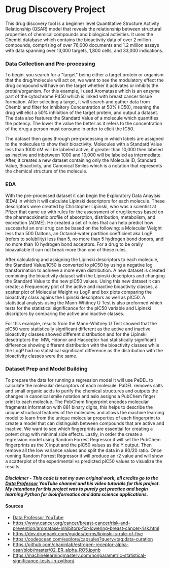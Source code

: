 # Drug Discovery Project
This drug discovery tool is a beginner level Quantitative Structure Activity Relationship (QSAR) model that reveals the relationship between structural properties of chemical compounds and biological activities. It uses the Chembl database which contains the bioactivity data of over 2 million compounds, comprising of over 76,000 documents and 1.2 million assays with data spanning over 13,000 targets, 1,800 cells, and 33,000 indications.

### Data Collection and Pre-processing
To begin, you search for a "target" being either a target protein or organism that the drug/molecule will act on, we want to see the modulatory effect the drug compound will have on the target whether it activates or inhibits the protein/organism. For this example, I used Aromatase which is an enzyme part of the cytochrome P450 which is linked with breast cancer tissue formation. After selecting a target, it will search and gather data from Chembl and filter for Inhibitory Concentration at 50% (IC50), meaning the drug will elict a 50% inhibition of the target protein, and output a dataset. The data also features the Standard Value of a molecule which quantifies the potency. The lower the value the better as it refers to the concentration of the drug a person must consume in order to elicit the IC50.

The dataset then goes through pre-processing in which labels are assigned to the molecules to show their bioactivity. Molecules with a Standard Value less than 1000 nM will be labeled active, if greater than 10,000 then labeled as inactive and inbetween 1000 and 10,000 will be labeled as intermediate. After, it creates a new dataset containing only the Molecule ID, Standard Value, Bioactivity, and Canonical Smiles which is a notation that represents the chemical structure of the molecule.

### EDA
With the pre-processed dataset it can begin the Exploratory Data Anaylsis (EDA) in which it will calculate Lipinski descriptors for each molecule. These descriptors were created by Christopher Lipinski, who was a scientist at Pfizer that came up with rules for the assessment of druglikeness based on the pharmacokinetic profile of absorption, distribution, metabolism, and excreation (ADME). He created a set of rules that can help predict how successful an oral drug can be based on the following: a Molecular Weight less than 500 Daltons, an Octanol-water partition coefficient aka LogP (refers to solubility) less than 5, no more than 5 hydrogen bond donors, and no more than 10 hydrogen bond acceptors. For a drug to be orally bioavailable it can not break more than one of these rules.

After calculating and assigning the Lipinski descriptors to each molecule, the Standard Value/IC50 is converted to pIC50 by using a negative log transformation to achieve a more even distribution. A new dataset is created combining the bioactivity dataset with the Lipinski descriptors and changing the Standard Value to the new pIC50 values. Using this new dataset it can create; a Frequencey plot of the active and inactive bioactivity classes, a scatter plot of Molecular Weight vs LogP and box plots comparing the bioactivity class agains the Lipinski descriptors as well as pIC50. A statistical analysis using the Mann-Whitney U Test is also preformed which tests for the statistical significance for the pIC50 variable and Lipinski discriptors by comparing the active and inactive classes.

For this example, results from the Mann-Whitney U Test showed that the pIC50 were statistically significant different as the active and inactive bioactivity classes showed different distribution and for the Lipinski desctriptors the  MW, Hdonor and Hacceptor had statistically significant difference showing different distribution with the bioactivity classes while the LogP had no statistical significant difference as the distribution with the bioactivity classes were the same.

### Dataset Prep and Model Building
To prepare the data for running a regression model it will use PeDEL to calculate the molecular descriptors of each molecule. PaDEL removes salts and small organic acids to purify the chemical structures and outputs the changes in canonical smile notation and aslo assigns a PubChem finger print to each moleclue. The PebChem fingerprint encodes molecular fragments information with 881 binary digits, this helps to describe the unique structural features of the molecules and allows the machine learning model to learn from the unique molecular properties of each fingerprint to create a model that can distinguish between compounds that are active and inactive. We want to see which fingerprints are essential for creating a potent drug with minimal side effects. Lastly, in order the create a regression model using Random Forrest Regressor it will set the PubChem fingerprints as the X input and the pIC50 values as the Y output. Then remove all the low variance values and split the data in a 80/20 ratio. Once running Random Forrest Regressor it will produce an r2 value and will show a scatterplot of the experimental vs predicted pIC50 values to visualize the results.

#### *Disclaimer - This code is not my own original work, all credits go to the [Data Professor](https://www.youtube.com/@DataProfessor) YouTube channel and his video tutorials for this project. My intentions for this project was to purely get practice and begin learning Python for bioinformatics and data science applications.* 

#### Sources
- [Data Professor YouTube](https://www.youtube.com/watch?v=plVLRashaA8&list=PLtqF5YXg7GLlQJUv9XJ3RWdd5VYGwBHrP)
- https://www.cancer.org/cancer/breast-cancer/risk-and-prevention/aromatase-inhibitors-for-lowering-breast-cancer-risk.html
- https://dev.drugbank.com/guides/terms/lipinski-s-rule-of-five
- https://codeocean.com/explore/capsules?query=tag:data-curation
- https://github.com/chaninlab/estrogen-receptor-alpha-qsar/blob/master/02_ER_alpha_RO5.ipynb
- https://machinelearningmastery.com/nonparametric-statistical-significance-tests-in-python/
